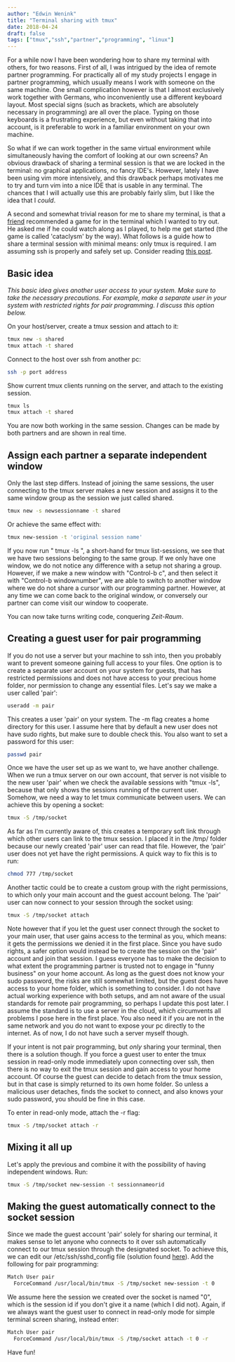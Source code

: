 ```yaml
---
author: "Edwin Wenink"
title: "Terminal sharing with tmux"
date: 2018-04-24
draft: false
tags: ["tmux","ssh","partner","programming", "linux"]
---
```


For a while now I have been wondering how to share my terminal with others, for two reasons.
First of all, I was intrigued by the idea of remote partner programming.
For practically all of my study projects I engage in partner programming, which usually means I work with someone on the same machine.
One small complication however is that I almost exclusively work together with Germans, who inconveniently use a different keyboard layout.
Most special signs (such as brackets, which are absolutely necessary in programming) are all over the place. 
Typing on those keyboards is a frustrating experience, but even without taking that into account, is it preferable to work in a familiar environment on your own machine.

So what if we can work together in the same virtual environment while simultaneously having the comfort of looking at our own screens? 
An obvious drawback of sharing a terminal session is that we are locked in the terminal: no graphical applications, no fancy IDE's. 
However, lately I have been using vim more intensively, and this drawback perhaps motivates me to try and turn vim into a nice IDE that is usable in any terminal.
The chances that I will actually use this are probably fairly slim, but I like the idea that I *could*.

A second and somewhat trivial reason for me to share my terminal, is that a [friend](https://www.alextes.me/) recommended a game for in the terminal which I wanted to try out. He asked me if he could watch along as I played, to help me get started (the game is called 'cataclysm' by the way). 
What follows is a guide how to share a terminal session with minimal means: only tmux is required.
I am assuming ssh is properly and safely set up.
Consider reading [this post](https://edwinwenink.xyz/posts/3-ssh+tmux/).

## Basic idea

*This basic idea gives another user access to your system. Make sure to take the necessary precautions. For example, make a separate user in your system with restricted rights for pair programming. I discuss this option below.*

On your host/server, create a tmux session and attach to it:

```bash
tmux new -s shared
tmux attach -t shared
```

Connect to the host over ssh from another pc:

```bash
ssh -p port address
```

Show current tmux clients running on the server, and attach to the existing session.

```bash
tmux ls
tmux attach -t shared
```

You are now both working in the same session. Changes can be made by both partners and are shown in real time.

## Assign each partner a separate independent window

Only the last step differs. Instead of joining the same sessions, the user connecting to the tmux server makes a new session and assigns it to the same window group as the session we just called shared.

```bash
tmux new -s newsessionname -t shared
```

Or achieve the same effect with:

```bash
tmux new-session -t 'original session name'
```

If you now run " tmux -ls ", a short-hand for tmux list-sessions, we see that we have two sessions belonging to the same group. If we only have one window, we do not notice any difference with a setup not sharing a group. However, if we make a new window with "Control-b c", and then select it with "Control-b windownumber", we are able to switch to another window where we do not share a cursor with our programming partner. However, at any time we can come back to the original window, or conversely our partner can come visit our window to cooperate.

You can now take turns writing code, conquering *Zeit-Raum*.

## Creating a guest user for pair programming

If you do not use a server but your machine to ssh into, then you probably want to prevent someone gaining full access to your files. One option is to create a separate user account on your system for guests, that has restricted permissions and does not have access to your precious home folder, nor permission to change any essential files. Let's say we make a user called 'pair':

```bash
useradd -m pair
```

This creates a user 'pair' on your system. The -m flag creates a home directory for this user. I assume here that by default a new user does not have sudo rights, but make sure to double check this. You also want to set a password for this user:

```bash
passwd pair
```

Once we have the user set up as we want to, we have another challenge. When we run a tmux server on our own account, that server is not visible to the new user 'pair' when we check the available sessions with "tmux -ls", because that only shows the sessions running of the current user. 
Somehow, we need a way to let tmux communicate between users. We can achieve this by opening a socket:

```bash
tmux -S /tmp/socket
```

As far as I'm currently aware of, this creates a temporary soft link through which other users can link to the tmux session. I placed it in the /tmp/ folder because our newly created 'pair' user can read that file. However, the 'pair' user does not yet have the right permissions. A quick way to fix this is to run:

```bash
chmod 777 /tmp/socket
```

Another tactic could be to create a custom group with the right permissions, to which only your main account and the guest account belong.
The 'pair' user can now connect to your session through the socket using:

```bash
tmux -S /tmp/socket attach
```

Note however that if you let the guest user connect through the socket to your main user, that user gains access to the terminal as you, which means: it gets the permissions we denied it in the first place. Since you have sudo rights, a safer option would instead be to create the session on the 'pair' account and join that session. I guess everyone has to make the decision to what extent the programming partner is trusted not to engage in "funny business" on your home account. As long as the guest does not know your sudo password, the risks are still somewhat limited, but the guest does have access to your home folder, which is something to consider. I do not have actual working experience with both setups, and am not aware of the usual standards for remote pair programming, so perhaps I update this post later. I assume the standard is to use a server in the cloud, which circumvents all problems I pose here in the first place. You also need it if you are not in the same network and you do not want to expose your pc directly to the internet. As of now, I do not have such a server myself though.

If your intent is not pair programming, but *only* sharing your terminal, then there is a solution though. If you force a guest user to enter the tmux session in read-only mode immediately upon connecting over ssh, then there is no way to exit the tmux session and gain access to your home account. Of course the guest can decide to detach from the tmux session, but in that case is simply returned to its own home folder. So unless a malicious user detaches, finds the socket to connect, and also knows your sudo password, you should be fine in this case.

To enter in read-only mode, attach the -r flag:

```bash
tmux -S /tmp/socket attach -r
```

## Mixing it all up

Let's apply the previous and combine it with the possibility of having independent windows. Run:

```bash
tmux -S /tmp/socket new-session -t sessionnameorid
```

## Making the guest automatically connect to the socket session

Since we made the guest account 'pair' solely for sharing our terminal, it makes sense to let anyone who connects to it over ssh automatically connect to our tmux session through the designated socket. To achieve this, we can edit our /etc/ssh/sshd_config file (solution found [here](http://consileonpl.github.io/2014/04/25/sharing-tmux-sessions)). Add the following for pair programming: 

```bash
Match User pair
  ForceCommand /usr/local/bin/tmux -S /tmp/socket new-session -t 0
```

We assume here the session we created over the socket is named "0", which is the session id if you don't give it a name (which I did not).
Again, if we always want the guest user to connect in read-only mode for simple terminal screen sharing, instead enter:

```bash
Match User pair
  ForceCommand /usr/local/bin/tmux -S /tmp/socket attach -t 0 -r
```

Have fun!
